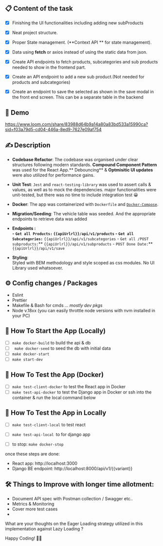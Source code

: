  
## 📋 Content of the task


- [x] Finishing the UI functionalities including adding new subProducts
- [x] Neat project structure.
- [x] Proper State management.  (**Context API ** for state management).
- [x]  Data using **fetch** or axios instead of using the static data from json.
- [x] Create API endpoints to fetch products, subcategories and sub products needed to show in the frontend part.
- [x] Create an API endpoint to add a new sub product.(Not needed for products and subcategories)
- [x] Create an endpoint to save the selected as shown in the save modal in the front end screen. This can be a separate table in the backend


## 🎥  Demo


https://www.loom.com/share/83988d64b9a14a80a83bd533a15990ca?sid=f03a79d5-cd04-446a-8ed9-7627e09af754

## ✍️ Description

- **Codebase Refactor**: The codebase was  organised under clear structures following modern standards. **Compound Component Pattern** was used for the React App.** Debouncing** & **Optmisitic UI updates** were also utilized for performance gains.

- **Unit Test**:  `Jest`  and  `react-testing-library` was used to assert calls & values, as well as to mock the dependencies.   major functionalities  were unit-tested, but there was no time to include integration test 😀

- **Docker**: The app was containerized with `Dockerfile` and [`Docker-Compose`](https://docs.docker.com/compose/install/). 

- **Migration/Seeding**: The vehicle table was seeded. And the appropriate endpoints to retrieve data was added

- **Endpoints  **:  
		 - `Get all Products:`**  `{{apiUrlrl}}/api/v1/products`
		 - `Get all Subcategories:`**  `{{apiUrlrl}}/api/v1/subcategories`
		 - `Get all /POST subproducts:`**  `{{apiUrlrl}}/api/v1/subproducts`
		 - `POST Done Date:`**  `{{apiUrlrl}}/api/v1/save`

- **Styling**:  
	Styled with BEM methodology  and style scoped as css modules. No UI Library used whatsoever.


## ⚙️ Config changes / Packages

- Eslint
- Prettier
- Makefile & Bash for cmds
	*... mostly dev pkgs*
- Node v.18xx (you can easily throttle node versions with nvm installed in your PC)

## 🧐 How To Start the App (Locally)

- [ ] `make docker-build` to build the api & db
- [ ] ` make docker-seed` to seed the db with initial data
- [ ] `make docker-start `
- [ ] `make start-dev`

## 🧐 How To Test the App (Docker)
- [ ] `make test-client-docker` to test the React app in Docker
- [ ] `make test-api-docker` to test the Django app in Docker 
			or ssh into the container & run the local command below

## 🧐 How To Test the App in Locally

- [ ] `make test-client-local` to test react
- [ ] `make test-api-local `to for django app
- [ ] to stop: `make docker-stop`


once these steps are done: 

   - React app: http://localhost:3000
   - Django BE endpoint: http://localhost:8000/api/v1/{{variant}}


## 🛠️ Things to Improve with longer time allotment: 
- Document API spec with Postman collection / Swagger etc..
- Metrics & Monitoring
- Cover more test cases
- 

What are your thoughts on the Eager Loading strategy utilized in this implementation against Lazy Loading ?

Happy Coding! 👋🏽


